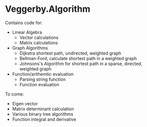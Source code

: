 # Veggerby.Algorithm

Contains code for:

* Linear Algebra
  * Vector calculations
  * Matrix calculations
* Graph Algorithms
  * Dijkstra shortest path, undirected, weighted graph
  * Bellman-Ford, calculate shortest path in a weighted graph
  * Johnsons's Algorithm for shortest path in a sparse, directed, weighted graph
* Function/arithemtic evaluation
  * Parsing string function
  * Function evaluation

To come:

* Eigen vector
* Matrix determinant calculation
* Various binary tree algorithms
* Function integral and derivative

